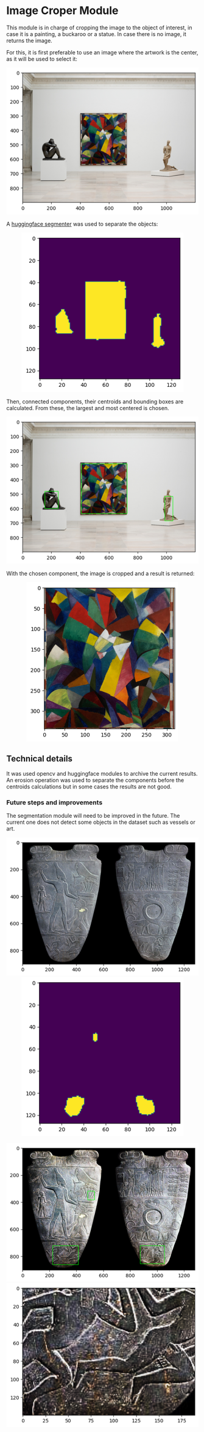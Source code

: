 # Image Croper Module

This module is in charge of cropping the image to the object of interest, in case it is a painting, a buckaroo or a statue. In case there is no image, it returns the image.


For this, it is first preferable to use an image where the artwork is the center, as it will be used to select it:

<p align="center">
  <img src="images/i1.png" alt="Imagen de muestra">
</p>


A [huggingface segmenter](https://huggingface.co/nvidia/segformer-b0-finetuned-ade-512-512) was used to separate the objects:

<p align="center">
  <img src="images/i2.png" alt="Imagen de muestra">
</p>


Then, connected components, their centroids and bounding boxes are calculated. From these, the largest and most centered is chosen.

<p align="center">
  <img src="images/i3.png" alt="Imagen de muestra">
</p>


With the chosen component, the image is cropped and a result is returned:

<p align="center">
  <img src="images/i4.png" alt="Imagen de muestra">
</p>


## Technical details

It was used opencv and huggingface modules to archive the current results.
An erosion operation was used to separate the components before the centroids calculations but in some cases the results are not good.


### Future steps and improvements

The segmentation module will need to be improved in the future. The current one does not detect some objects in the dataset such as vessels or art.

<p align="center">
  <img src="images/i5.png" alt="Imagen de muestra">
  <img src="images/i6.png" alt="Imagen de muestra">
</p>
<p align="center">
  <img src="images/i7.png" alt="Imagen de muestra">
  <img src="images/i8.png" alt="Imagen de muestra">
</p>
